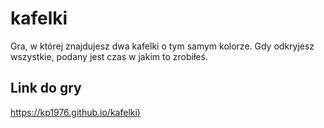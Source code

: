 # kafelki
Gra, w której znajdujesz dwa kafelki o tym samym kolorze. Gdy odkryjesz wszystkie, podany jest czas w jakim to zrobiłeś.

## Link do gry
[https://kp1976.github.io/kafelki)](https://kp1976.github.io/kafelki)

